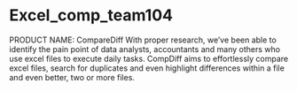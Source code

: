 # Excel_comp_team104
 PRODUCT NAME: CompareDiff
With proper research, we’ve been able to identify the pain point of data analysts, accountants and many others who use excel files to execute daily tasks. CompDiff aims to effortlessly compare excel files, search for duplicates and even highlight differences within a file and even better, two or more files. 
